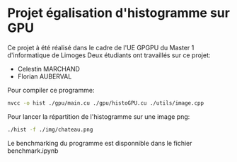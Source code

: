 # Projet égalisation d'histogramme sur GPU
Ce projet à été réalisé dans le cadre de l'UE GPGPU du Master 1 d'informatique de Limoges
Deux étudiants ont travaillés sur ce projet:
- Celestin MARCHAND
- Florian AUBERVAL


Pour compiler ce programme:
```sh
nvcc -o hist ./gpu/main.cu ./gpu/histoGPU.cu ./utils/image.cpp
```
Pour lancer la répartition de l'histogramme sur une image png:
```sh
./hist -f ./img/chateau.png
```

Le benchmarking du programme est disponnible dans le fichier benchmark.ipynb